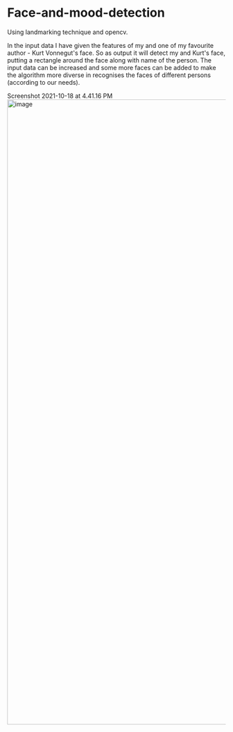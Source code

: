 # Face-and-mood-detection
Using landmarking technique and opencv.

In the input data I have given the features of my and one of my favourite author - Kurt Vonnegut's face.
So as output it will detect my and Kurt's face, putting a rectangle around the face along with name of the person.
The input data can be increased and some more faces can be added to make the algorithm more diverse in recognises the faces of different persons (according to our needs).

Screenshot 2021-10-18 at 4.41.16 PM<img width="1440" alt="image" src="https://user-images.githubusercontent.com/82315953/137720819-27f5f220-37e5-49ab-819b-61d45f97b301.png">
